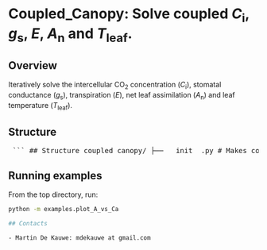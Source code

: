 # Coupled_Canopy: Solve coupled *C*<sub>i</sub>, *g*<sub>s</sub>, *E*, *A*<sub>n</sub> and *T*<sub>leaf</sub>.

## Overview

Iteratively solve the intercellular CO<sub>2</sub> concentration (*C*<sub>i</sub>), stomatal conductance (*g*<sub>s</sub>), transpiration (*E*), net leaf assimilation (*A*<sub>n</sub>) and leaf temperature (*T*<sub>leaf</sub>).


## Structure

<pre markdown> ``` ## Structure coupled_canopy/ ├── __init__.py # Makes coupled_canopy a package ├── models/ # Core model implementations (Monteith) │ ├── __init__.py │ ├── farquhar.py │ └── penman_monteith_leaf.py ├── utils/ # Utility functions and constants │ ├── __init__.py │ ├── constants.py │ └── utils.py examples/ # Example scripts demonstrating usage ├── plot_A_vs_Ca.py └── ... ``` </pre>

## Running examples

From the top directory, run:

```bash
python -m examples.plot_A_vs_Ca

## Contacts

- Martin De Kauwe: mdekauwe at gmail.com
